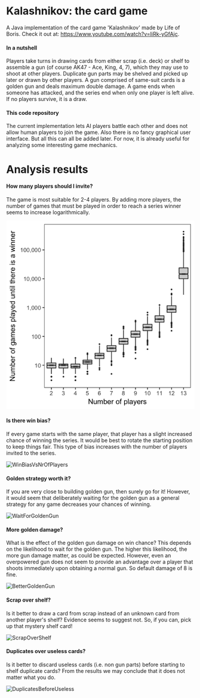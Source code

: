 # Kalashnikov: the card game
A Java implementation of the card game 'Kalashnikov' made by Life of Boris. 
Check it out at: https://www.youtube.com/watch?v=IiRk-yGfAjc.

#### In a nutshell
Players take 
turns in drawing cards from either scrap (i.e. deck) or shelf to assemble a 
gun (of course AK47 - Ace, King, 4, 7), which they may use to shoot at other
 players. Duplicate gun parts may be shelved and picked up later or drawn by other 
players. A gun comprised of same-suit cards is a golden gun and deals maximum
 double damage. A game ends when someone has attacked, and the series end 
 when only one player is left alive. If no players survive, it is a draw.

#### This code repository
The current implementation lets AI players battle each other and 
does not allow human players to join the game. Also there is no fancy 
graphical user interface. But all this can all be added later. For now, it is 
already useful for analyzing some interesting game mechanics.

# Analysis results

#### How many players should I invite?
The game is most suitable for 2-4 players. By adding more 
players, the number of games that must be played in order to reach a series 
winner seems to increase logarithmically.

![NrOfGamesVsNrOfPlayers](https://raw.githubusercontent.com/joerivandervelde/kalashnikov/master/analysis/NrOfGamesVsNrOfPlayers/NrOfGamesVsNrOfPlayers.png "NrOfGamesVsNrOfPlayers")

#### Is there win bias?
If every game starts with the same player, that player has a slight increased
 chance of winning the series. It would be best to rotate the starting 
 position to keep things fair. This type of bias increases with the number of
  players invited to the series.

![WinBiasVsNrOfPlayers](https://raw.githubusercontent.com/joerivandervelde/kalashnikov/analysis/WinBiasVsNrOfPlayers/WinBiasVsNrOfPlayers.png "WinBiasVsNrOfPlayers")

#### Golden strategy worth it?
If you are very close to building golden gun, then surely go for it! However,
 it would seem that deliberately waiting for the golden gun as a general 
 strategy for any game decreases your chances of winning.

![WaitForGoldenGun](https://raw.githubusercontent.com/joerivandervelde/kalashnikov/analysis/WinChanceOfRandomAIs/WaitForGoldenGun.png "WaitForGoldenGun")

#### More golden damage?
What is the effect of the golden gun damage on win chance? This depends on
 the likelihood to wait for the golden gun. The higher this likelihood, the 
 more gun damage matter, as could be expected. However, even an overpowered 
 gun does not seem to provide an advantage over a player that shoots 
 immediately upon obtaining a normal gun. So default damage of 8 is fine.

![BetterGoldenGun](https://raw.githubusercontent.com/joerivandervelde/kalashnikov/analysis/BetterGoldenGun/BetterGoldenGun.png "BetterGoldenGun")

#### Scrap over shelf?
Is it better to draw a card from scrap instead of an unknown card from 
another player's shelf? Evidence seems to suggest not. So, if you can, pick up
that mystery shelf card!

![ScrapOverShelf](https://raw.githubusercontent.com/joerivandervelde/kalashnikov/analysis/WinChanceOfRandomAIs/ScrapOverShelf.png "ScrapOverShelf")

#### Duplicates over useless cards?
Is it better to discard useless cards (i.e. non gun parts) before starting to
 shelf duplicate cards? From the results we may conclude that it does not 
 matter what you do.

![DuplicatesBeforeUseless](https://raw.githubusercontent.com/joerivandervelde/kalashnikov/analysis/WinChanceOfRandomAIs/DuplicatesBeforeUseless.png "DuplicatesBeforeUseless")
